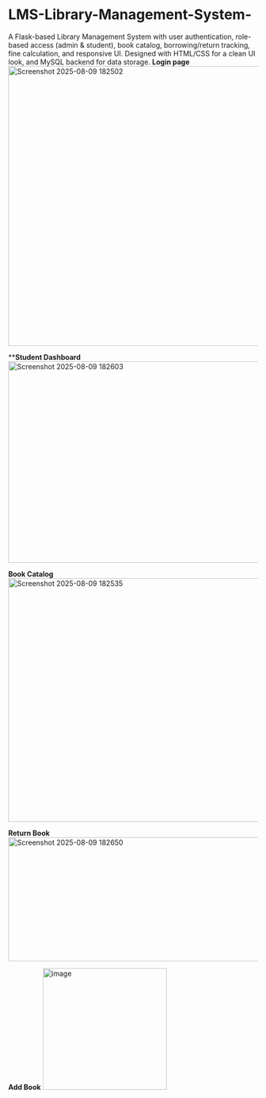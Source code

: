 # LMS-Library-Management-System-
A Flask-based Library Management System with user authentication, role-based access (admin &amp; student), book catalog, borrowing/return tracking, fine calculation, and responsive UI. Designed with HTML/CSS for a clean UI look, and MySQL backend for data storage. 
**************Login page**************
<img width="877" height="564" alt="Screenshot 2025-08-09 182502" src="https://github.com/user-attachments/assets/b7f24fc5-7bfc-47f4-ac7a-f0ca3fbed309" /> 

**************Student Dashboard************
<img width="968" height="406" alt="Screenshot 2025-08-09 182603" src="https://github.com/user-attachments/assets/587a8d8e-326c-4b67-bc83-d272658949aa" /> 

**************Book Catalog**************
<img width="1909" height="491" alt="Screenshot 2025-08-09 182535" src="https://github.com/user-attachments/assets/20c4ca5f-e133-43e7-863e-09cfa3a44abe" />

**************Return Book************** 
<img width="1040" height="250" alt="Screenshot 2025-08-09 182650" src="https://github.com/user-attachments/assets/8456528d-1c19-4b7d-9eb2-77588b53eeea" /> 

************Add Book************
<img width="250" height="245" alt="image" src="https://github.com/user-attachments/assets/37bdd455-930e-4e70-9670-306fa65daacf" />





